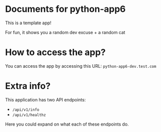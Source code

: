 # Documents for python-app6

This is a template app!

For fun, it shows you a random dev excuse + a random cat

# How to access the app?

You can access the app by accessing this URL: `python-app6-dev.test.com` 

# Extra info?

This application has two API endpoints:

- `/api/v1/info`
- `/api/v1/healthz`

Here you could expand on what each of these endpoints do.


